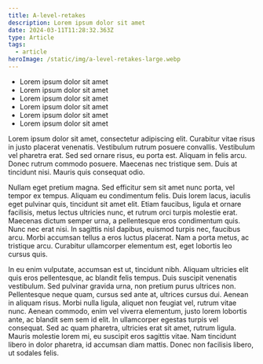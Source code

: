 ```yaml
---
title: A-level-retakes
description: Lorem ipsum dolor sit amet
date: 2024-03-11T11:28:32.363Z
type: Article
tags:
  - article
heroImage: /static/img/a-level-retakes-large.webp
---
```

* Lorem ipsum dolor sit amet
* Lorem ipsum dolor sit amet
* Lorem ipsum dolor sit amet
* Lorem ipsum dolor sit amet
* Lorem ipsum dolor sit amet
* Lorem ipsum dolor sit amet

Lorem ipsum dolor sit amet, consectetur adipiscing elit. Curabitur vitae risus in justo placerat venenatis. Vestibulum rutrum posuere convallis. Vestibulum vel pharetra erat. Sed sed ornare risus, eu porta est. Aliquam in felis arcu. Donec rutrum commodo posuere. Maecenas nec tristique sem. Duis at tincidunt nisi. Mauris quis consequat odio.

Nullam eget pretium magna. Sed efficitur sem sit amet nunc porta, vel tempor ex tempus. Aliquam eu condimentum felis. Duis lorem lacus, iaculis eget pulvinar quis, tincidunt sit amet elit. Etiam faucibus, ligula et ornare facilisis, metus lectus ultricies nunc, et rutrum orci turpis molestie erat. Maecenas dictum semper urna, a pellentesque eros condimentum quis. Nunc nec erat nisi. In sagittis nisl dapibus, euismod turpis nec, faucibus arcu. Morbi accumsan tellus a eros luctus placerat. Nam a porta metus, ac tristique arcu. Curabitur ullamcorper elementum est, eget lobortis leo cursus quis.

In eu enim vulputate, accumsan est ut, tincidunt nibh. Aliquam ultricies elit quis eros pellentesque, ac blandit felis tempus. Duis suscipit venenatis vestibulum. Sed pulvinar gravida urna, non pretium purus ultrices non. Pellentesque neque quam, cursus sed ante at, ultrices cursus dui. Aenean in aliquam risus. Morbi nulla ligula, aliquet non feugiat vel, rutrum vitae nunc. Aenean commodo, enim vel viverra elementum, justo lorem lobortis ante, ac blandit sem sem id elit. In ullamcorper egestas turpis vel consequat. Sed ac quam pharetra, ultricies erat sit amet, rutrum ligula. Mauris molestie lorem mi, eu suscipit eros sagittis vitae. Nam tincidunt libero in dolor pharetra, id accumsan diam mattis. Donec non facilisis libero, ut sodales felis.
